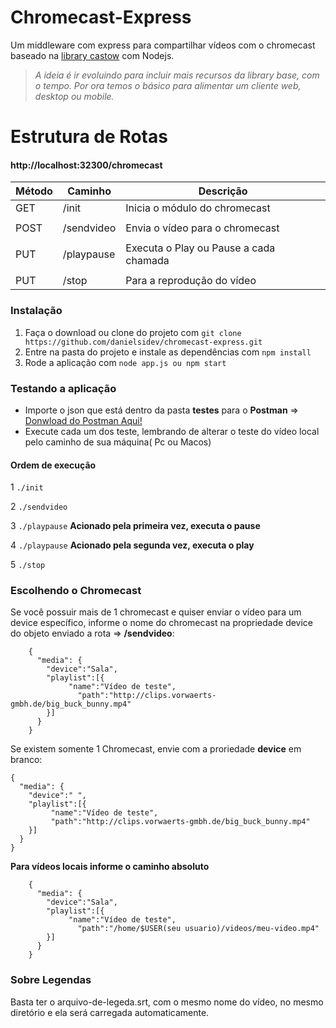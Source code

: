 Chromecast-Express
==============

Um middleware com express para compartilhar vídeos com o chromecast baseado na [library castow](https://github.com/xat/castnow) com Nodejs.

> *A ideia é ir evoluindo para incluir mais recursos da library base, com o tempo. Por ora temos o básico para alimentar um cliente web, desktop ou mobile.*

Estrutura de Rotas
==============
#### http://localhost:32300/chromecast
|   Método      |     Caminho  |  Descrição  |
| ------------  | ------------ |------------ |
|   GET         | /init     | Inicia o módulo do chromecast |
|               |              |             |
|   POST        | /sendvideo   | Envia o vídeo para o chromecast |
|               |              |             |
|   PUT         | /playpause   | Executa o Play ou Pause a cada chamada |
|               |              |             |
|  PUT          | /stop        | Para a reprodução do vídeo |


### Instalação

1. Faça o download ou clone do projeto com `git clone https://github.com/danielsidev/chromecast-express.git`
2. Entre na pasta do projeto e instale as dependências com `npm install`
3. Rode a aplicação com `node app.js ou npm start`

### Testando a aplicação

- Importe o json que está dentro da pasta  **testes** para o **Postman**  => [Donwload do Postman Aqui!](https://www.getpostman.com/)
- Execute cada um dos teste, lembrando de alterar o teste do vídeo local pelo caminho de sua máquina( Pc ou Macos)

#### Ordem de execução

1 `./init`  

2 `./sendvideo`

3 `./playpause` **Acionado pela primeira vez, executa o pause**

4 `./playpause` **Acionado pela segunda vez, executa o play**

5 `./stop`

### Escolhendo o Chromecast
Se você possuir mais de 1 chromecast e quiser enviar o vídeo para um device específico, informe o nome do chromecast na propriedade device do objeto enviado a rota  => **/sendvideo**:

```
    {
      "media": {
    	"device":"Sala",
    	"playlist":[{
    	     "name":"Vídeo de teste",
    		   "path":"http://clips.vorwaerts-gmbh.de/big_buck_bunny.mp4"
    	}]
      }
    }		  
```

Se existem somente 1 Chromecast, envie com a proriedade **device** em branco:

```
{
  "media": {
    "device":" ",
    "playlist":[{
         "name":"Vídeo de teste",
         "path":"http://clips.vorwaerts-gmbh.de/big_buck_bunny.mp4"
    }]
  }
}			  
```
**Para vídeos locais informe o caminho absoluto**

```
    {
      "media": {
    	"device":"Sala",
    	"playlist":[{
    	     "name":"Vídeo de teste",
    		   "path":"/home/$USER(seu usuario)/videos/meu-video.mp4"
    	}]
      }
    }
```


### Sobre Legendas
Basta ter o arquivo-de-legeda.srt, com o mesmo nome do vídeo,  no mesmo diretório e ela será carregada automaticamente.
